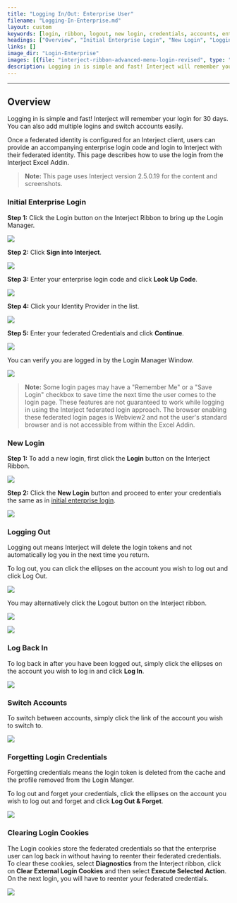 ```yaml
---
title: "Logging In/Out: Enterprise User"
filename: "Logging-In-Enterprise.md"
layout: custom
keywords: [login, ribbon, logout, new login, credentials, accounts, enterprise, user]
headings: ["Overview", "Initial Enterprise Login", "New Login", "Logging Out", "Log Back In", "Switch Accounts", "Forgetting Login Credentials", "Clearing Login Cookies"]
links: []
image_dir: "Login-Enterprise"
images: [{file: "interject-ribbon-advanced-menu-login-revised", type: "png", site: "Interject", cat: "Ribbon", sub: "", report: "", ribbon: "Simple", config: ""}, {file: "SignIntoInterjectClick", type: "png", site: "Interject", cat: "Login Manager", sub: "", report: "", ribbon: "", config: ""}, {file: "EnterpriseLoginCode", type: "png", site: "Interject", cat: "Enter Credentials", sub: "", report: "", ribbon: "", config: ""}, {file: "SelectProvider", type: "png", site: "Interject", cat: "Enter Credentials", sub: "", report: "", ribbon: "", config: ""}, {file: "FederatedLogin", type: "png", site: "Interject", cat: "Federated Login", sub: "", report: "", ribbon: "", config: ""}, {file: "EnterpriseLoggedIn", type: "png", site: "Interject", cat: "Login Manager", sub: "", report: "", ribbon: "", config: ""}, {file: "interject-ribbon-advanced-menu-login-revised", type: "png", site: "Interject", cat: "Ribbon", sub: "", report: "", ribbon: "Simple", config: ""}, {file: "NewLogin", type: "png", site: "Interject", cat: "Login Manager", sub: "", report: "", ribbon: "", config: ""}, {file: "Logout", type: "png", site: "Interject", cat: "Login Manager", sub: "", report: "", ribbon: "", config: ""}, {file: "RibbonLogout", type: "png", site: "Interject", cat: "Ribbon", sub: "", report: "", ribbon: "Simple", config: ""}, {file: "LogoutPrompt", type: "png", site: "Interject", cat: "Popup", sub: "Logout", report: "", ribbon: "", config: ""}, {file: "LogBackIn", type: "png", site: "Interject", cat: "Login Manager", sub: "", report: "", ribbon: "", config: ""}, {file: "SwitchAccounts", type: "png", site: "Interject", cat: "Login Manager", sub: "", report: "", ribbon: "", config: ""}, {file: "LogoutForget", type: "png", site: "Interject", cat: "Login Manager", sub: "", report: "", ribbon: "", config: ""}, {file: "ClearLoginCookies", type: "png", site: "Interject", cat: "Diagnostics", sub: "Clear External Login Cookies", report: "", ribbon: "Advanced", config: ""}]
description: Logging in is simple and fast! Interject will remember your login and sign you in automatically subsequent visits.You can also add multiple logins and switch accounts easily.
---
```

* * *

## Overview

Logging in is simple and fast! Interject will remember your login for 30 days. You can also add multiple logins and switch accounts easily.

Once a federated identity is configured for an Interject client, users can provide an accompanying enterprise login code and login to Interject with their federated identity. This page describes how to use the login from the Interject Excel Addin.

<blockquote class=highlight_note>
<b>Note:</b> This page uses Interject version 2.5.0.19 for the content and screenshots.
</blockquote>

### Initial Enterprise Login

**Step 1:** Click the Login button on the Interject Ribbon to bring up the Login Manager.

![](/images/Login-Enterprise/interject-ribbon-advanced-menu-login-revised.png)
<br>

**Step 2:** Click **Sign into Interject**.

![](/images/Login-Enterprise/SignIntoInterjectClick.png)
<br>

**Step 3:** Enter your enterprise login code and click **Look Up Code**.

![](/images/Login-Enterprise/EnterpriseLoginCode.png)
<br>

**Step 4:** Click your Identity Provider in the list.

![](/images/Login-Enterprise/SelectProvider.png)
<br>

**Step 5:** Enter your federated Credentials and click **Continue**. 

![](/images/Login-Enterprise/FederatedLogin.png)
<br>

You can verify you are logged in by the Login Manager Window.

![](/images/Login-Enterprise/EnterpriseLoggedIn.png)
<br>

<blockquote class=highlight_note>
<b>Note:</b> Some login pages may have a "Remember Me" or a "Save Login" checkbox to save time the next time the user comes to the login page. These features are not guaranteed to work while logging in using the Interject federated login approach. The browser enabling these federated login pages is Webview2 and not the user's standard browser and is not accessible from within the Excel Addin.
</blockquote>

### New Login

**Step 1:** To add a new login, first click the **Login** button on the Interject Ribbon.

![](/images/Login-Enterprise/interject-ribbon-advanced-menu-login-revised.png)
<br>

**Step 2:** Click the **New Login** button and proceed to enter your credentials the same as in [initial enterprise login](#initial-enterprise-login).

![](/images/Login-Enterprise/NewLogin.png)
<br>

### Logging Out

Logging out means Interject will delete the login tokens and not automatically log you in the next time you return.

To log out, you can click the ellipses on the account you wish to log out and click Log Out.

![](/images/Login-Enterprise/Logout.png)
<br>

You may alternatively click the Logout button on the Interject ribbon.

![](/images/Login-Enterprise/RibbonLogout.png)
<br>

![](/images/Login-Enterprise/LogoutPrompt.png)
<br>

### Log Back In

To log back in after you have been logged out, simply click the ellipses on the account you wish to log in and click **Log In**.

![](/images/Login-Enterprise/LogBackIn.png)
<br>

### Switch Accounts

To switch between accounts, simply click the link of the account you wish to switch to.

![](/images/Login-Enterprise/SwitchAccounts.png)
<br>

### Forgetting Login Credentials

Forgetting credentials means the login token is deleted from the cache and the profile removed from the Login Manger. 

To log out and forget your credentials, click the ellipses on the account you wish to log out and forget and click **Log Out & Forget**.

![](/images/Login-Enterprise/LogoutForget.png)
<br>

### Clearing Login Cookies

The Login cookies store the federated credentials so that the enterprise user can log back in without having to reenter their federated credentials. To clear these cookies, select **Diagnostics** from the Interject ribbon, click on **Clear External Login Cookies** and then select **Execute Selected Action**. On the next login, you will have to reenter your federated credentials.

![](/images/Login-Enterprise/ClearLoginCookies.png)
<br>
